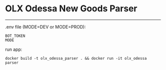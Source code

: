 # OLX Odessa New Goods Parser
---
.env file (MODE=DEV or MODE=PROD):
```
BOT_TOKEN
MODE
```

run app:

```
docker build -t olx_odessa_parser . && docker run -it olx_odessa parser
```